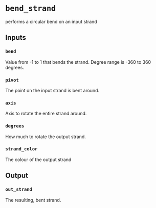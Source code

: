 # `bend_strand`
performs a circular bend on an input strand

## Inputs

### `bend`
Value from -1 to 1 that bends the strand.  Degree range is -360 to 360 degrees.

### `pivot`
The point on the input strand is bent around.

### `axis`
Axis to rotate the entire strand around.

### `degrees`
How much to rotate the output strand.

### `strand_color`
The colour of the output strand

## Output

### `out_strand`
The resulting, bent strand.





